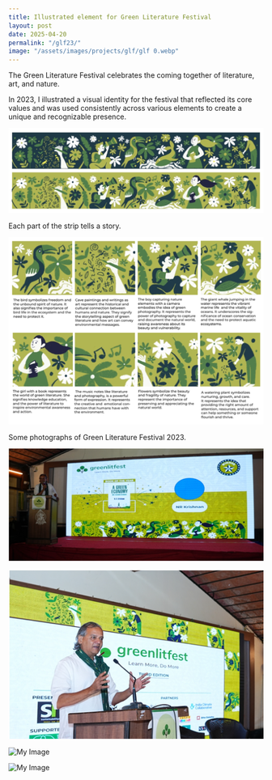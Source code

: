 ```yaml
---
title: Illustrated element for Green Literature Festival 
layout: post
date: 2025-04-20
permalink: "/glf23/"
image: "/assets/images/projects/glf/glf 0.webp"
---
```

 The Green Literature Festival celebrates the coming together of literature, art, and nature. 
 

 In 2023, I illustrated a visual identity for the festival that reflected its core values and was used consistently across various elements to create a unique and recognizable presence.

![My Image](/assets/images/projects/glf/glf%201.webp)

Each part of the strip tells a story. 

![My Image](/assets/images/projects/glf/glf%202.webp)

Some photographs of Green Literature Festival 2023.

![My Image](/assets/images/projects/glf/glf%203.webp)

![My Image](/assets/images/projects/glf/glf%204.webp)

![My Image](/assets/images/projects/glf/glf%205.webp)

![My Image](/assets/images/projects/glf/glf%206.webp)